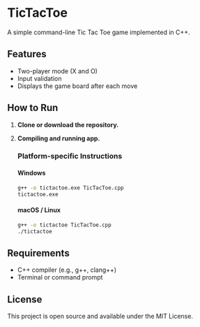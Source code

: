 # TicTacToe

A simple command-line Tic Tac Toe game implemented in C++.

## Features

- Two-player mode (X and O)
- Input validation
- Displays the game board after each move

## How to Run

1. **Clone or download the repository.**
2. **Compiling and running app.**

    ### Platform-specific Instructions

    #### Windows
    ```sh
    g++ -o tictactoe.exe TicTacToe.cpp
    tictactoe.exe
    ```

    #### macOS / Linux
    ```sh
    g++ -o tictactoe TicTacToe.cpp
    ./tictactoe
    ```

## Requirements

- C++ compiler (e.g., g++, clang++)
- Terminal or command prompt

## License

This project is open source and available under the MIT License.